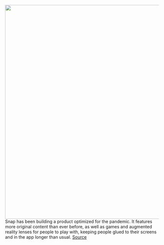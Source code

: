 <img src='https://cdn.vox-cdn.com/thumbor/rBlwKcPwf9jV8cLEkYghW2trUe0=/0x0:2040x1360/1200x800/filters:focal(857x517:1183x843)/cdn.vox-cdn.com/uploads/chorus_image/image/66685782/snapchatNYSE.0.jpg' width='700px' /><br/>
Snap has been building a product optimized for the pandemic. It features more original content than ever before, as well as games and augmented reality lenses for people to play with, keeping people glued to their screens and in the app longer than usual.
<a href='https://www.theverge.com/2020/4/21/21230128/snapchat-earnings-growth-q1-2020-update-pandemic'> Source <a/>